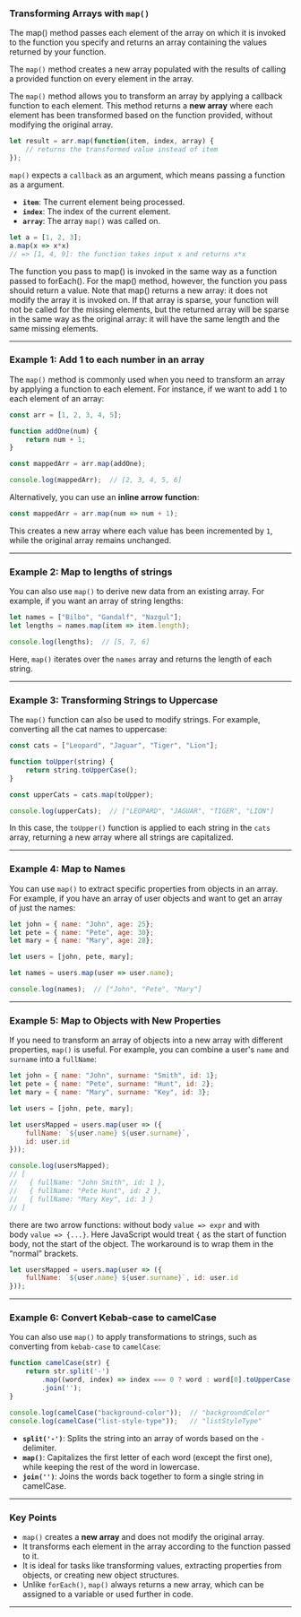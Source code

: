 
### Transforming Arrays with `map()`

The map() method passes each element of the array on which it is invoked to the
function you specify and returns an array containing the values returned by your
function.

The `map()` method creates a new array populated with the results of calling a provided function on every element in the array.


The `map()` method allows you to transform an array by applying a callback function to each element. This method returns a **new array** where each element has been transformed based on the function provided, without modifying the original array.

```js
let result = arr.map(function(item, index, array) {
    // returns the transformed value instead of item
});
```
`map()` expects a `callback` as an argument, which means passing a function as a argument.
- **`item`**: The current element being processed.
- **`index`**: The index of the current element.
- **`array`**: The array `map()` was called on.

```js
let a = [1, 2, 3];
a.map(x => x*x)
// => [1, 4, 9]: the function takes input x and returns x*x
```


The function you pass to map() is invoked in the same way as a function passed to
forEach(). For the map() method, however, the function you pass should return a
value. Note that map() returns a new array: it does not modify the array it is invoked
on. If that array is sparse, your function will not be called for the missing elements,
but the returned array will be sparse in the same way as the original array: it will have
the same length and the same missing elements.


---

### Example 1: Add 1 to each number in an array

The `map()` method is commonly used when you need to transform an array by applying a function to each element. For instance, if we want to add `1` to each element of an array:

```js
const arr = [1, 2, 3, 4, 5];

function addOne(num) {
    return num + 1;
}

const mappedArr = arr.map(addOne);

console.log(mappedArr);  // [2, 3, 4, 5, 6]
```

Alternatively, you can use an **inline arrow function**:

```js
const mappedArr = arr.map(num => num + 1);
```

This creates a new array where each value has been incremented by `1`, while the original array remains unchanged.

---

### Example 2: Map to lengths of strings

You can also use `map()` to derive new data from an existing array. For example, if you want an array of string lengths:

```js
let names = ["Bilbo", "Gandalf", "Nazgul"];
let lengths = names.map(item => item.length);

console.log(lengths);  // [5, 7, 6]
```

Here, `map()` iterates over the `names` array and returns the length of each string.

---

### Example 3: Transforming Strings to Uppercase

The `map()` function can also be used to modify strings. For example, converting all the cat names to uppercase:

```js
const cats = ["Leopard", "Jaguar", "Tiger", "Lion"];

function toUpper(string) {
    return string.toUpperCase();
}

const upperCats = cats.map(toUpper);

console.log(upperCats);  // ["LEOPARD", "JAGUAR", "TIGER", "LION"]
```

In this case, the `toUpper()` function is applied to each string in the `cats` array, returning a new array where all strings are capitalized.

---

### Example 4: Map to Names

You can use `map()` to extract specific properties from objects in an array. For example, if you have an array of user objects and want to get an array of just the names:

```js
let john = { name: "John", age: 25};
let pete = { name: "Pete", age: 30};
let mary = { name: "Mary", age: 28};

let users = [john, pete, mary];

let names = users.map(user => user.name);

console.log(names);  // ["John", "Pete", "Mary"]
```

---

### Example 5: Map to Objects with New Properties

If you need to transform an array of objects into a new array with different properties, `map()` is useful. For example, you can combine a user's `name` and `surname` into a `fullName`:

```js
let john = { name: "John", surname: "Smith", id: 1};
let pete = { name: "Pete", surname: "Hunt", id: 2};
let mary = { name: "Mary", surname: "Key", id: 3};

let users = [john, pete, mary];

let usersMapped = users.map(user => ({
    fullName: `${user.name} ${user.surname}`,
    id: user.id
}));

console.log(usersMapped);
// [
//   { fullName: "John Smith", id: 1 },
//   { fullName: "Pete Hunt", id: 2 },
//   { fullName: "Mary Key", id: 3 }
// ]
```

there are two arrow functions: without body `value => expr` and with body `value => {...}`.
Here JavaScript would treat `{` as the start of function body, not the start of the object. The workaround is to wrap them in the “normal” brackets.
```js
let usersMapped = users.map(user => ({
	fullName: `${user.name} ${user.surname}`, id: user.id
}));
```

---

### Example 6: Convert Kebab-case to camelCase

You can also use `map()` to apply transformations to strings, such as converting from `kebab-case` to `camelCase`:

```js
function camelCase(str) {
    return str.split('-')
        .map((word, index) => index === 0 ? word : word[0].toUpperCase() + word.slice(1))
        .join('');
}

console.log(camelCase("background-color"));  // "backgroundColor"
console.log(camelCase("list-style-type"));   // "listStyleType"
```

- **`split('-')`**: Splits the string into an array of words based on the `-` delimiter.
- **`map()`**: Capitalizes the first letter of each word (except the first one), while keeping the rest of the word in lowercase.
- **`join('')`**: Joins the words back together to form a single string in camelCase.

---

### Key Points

- `map()` creates a **new array** and does not modify the original array.
- It transforms each element in the array according to the function passed to it.
- It is ideal for tasks like transforming values, extracting properties from objects, or creating new object structures.
- Unlike `forEach()`, `map()` always returns a new array, which can be assigned to a variable or used further in code.

---

